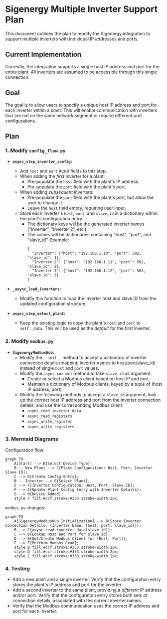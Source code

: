 # Sigenergy Multiple Inverter Support Plan

This document outlines the plan to modify the Sigenergy integration to support multiple inverters with individual IP addresses and ports.

## Current Implementation

Currently, the integration supports a single host IP address and port for the entire plant.  All inverters are assumed to be accessible through this single connection.

## Goal

The goal is to allow users to specify a unique host IP address and port for each inverter within a plant. This will enable communication with inverters that are not on the same network segment or require different port configurations.

## Plan

### 1. Modify `config_flow.py`

*   **`async_step_inverter_config`:**
    *   Add `host` and `port` input fields to this step.
    *   When adding the *first* inverter for a plant:
        *   Pre-populate the `host` field with the plant's IP address.
        *   Pre-populate the `port` field with the plant's port.
    *   When adding *subsequent* inverters:
        *   Pre-populate the `port` field with the plant's port, but allow the user to change it.
        *   Leave the `host` field empty, requiring user input.
    *   Store each inverter's `host`, `port`, and `slave_id` in a dictionary within the plant's configuration entry.
        *   The dictionary keys will be the generated inverter names ("Inverter", "Inverter 2", etc.).
        *   The values will be dictionaries containing "host", "port", and "slave_id".  Example:
            ```
            {
              "Inverter": {"host": "192.168.1.10", "port": 502, "slave_id": 1},
              "Inverter 2": {"host": "192.168.1.11", "port": 502, "slave_id": 2},
              "Inverter 3": {"host": "192.168.1.12", "port": 503, "slave_id": 3}
            }
            ```
*   **`_async_load_inverters`:**
    *   Modify this function to load the inverter host and slave ID from the updated configuration structure.

*   **`async_step_select_plant`:**
    *   Keep the existing logic to copy the plant's `host` and `port` to `self._data`. This will be used as the *default* for the first inverter.

### 2. Modify `modbus.py`

*   **`SigenergyModbusHub`:**
    *   Modify the `__init__` method to accept a *dictionary* of inverter connection details (mapping inverter names to host/port/slave\_id) instead of single `host` and `port` values.
    *   Modify the `async_connect` method to take `slave_id` as argument.
        *   Create or select a Modbus client based on host IP and port.
        *   Maintain a dictionary of Modbus clients, keyed by a tuple of (host IP address, port).
    *   Modify the following methods to accept a `slave_id` argument, look up the correct host IP address and port from the inverter connection details, and use the corresponding Modbus client:
        *   `async_read_inverter_data`
        *   `async_read_registers`
        *   `async_write_register`
        *   `async_write_registers`

### 3. Mermaid Diagrams

Configuration flow:

```mermaid
graph TD
    A[Start] --> B{Select Device Type};
    B -- New Plant --> C[Plant Configuration: Host, Port, Inverter Slave ID];
    C --> D[Create Config Entry];
    B -- Inverter --> E{Select Plant};
    E --> F[Inverter Configuration: Host, Port, Slave ID];
    F --> G{Update Plant Config Entry with Inverter Details};
    G --> H[Device Added];
    style F fill:#ccf,stroke:#333,stroke-width:2px;
```

`modbus.py` changes:

```mermaid
graph TD
    A[SigenergyModbusHub Initialization] --> B(Store Inverter Connection Details: {Inverter Name: {host, port, slave_id}});
    B --> C{async_read_inverter_data(slave_id)};
    C --> D{Lookup Host and Port for slave_id};
    D --> E{Get/Create Modbus Client for (Host, Port)};
    E --> F[Perform Modbus Read];
    style B fill:#ccf,stroke:#333,stroke-width:2px;
    style D fill:#ccf,stroke:#333,stroke-width:2px;
    style E fill:#ccf,stroke:#333,stroke-width:2px;

```

### 4. Testing

*   Add a new plant and a single inverter. Verify that the configuration entry stores the plant's IP address and port for the inverter.
*   Add a second inverter to the same plant, providing a *different* IP address and/or port. Verify that the configuration entry stores both sets of connection details, associated with the correct inverter names.
*   Verify that the Modbus communication uses the correct IP address and port for each inverter.